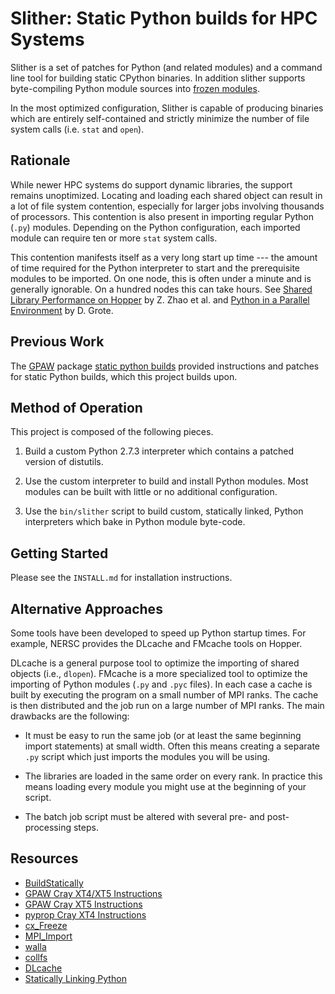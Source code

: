 Slither: Static Python builds for HPC Systems
=============================================

Slither is a set of patches for Python (and related modules) and a
command line tool for building static CPython binaries. In addition
slither supports byte-compiling Python module sources into
[frozen modules](http://docs.python.org/2/c-api/import.html#PyImport_FrozenModules).

In the most optimized configuration, Slither is capable of producing
binaries which are entirely self-contained and strictly minimize the
number of file system calls (i.e. `stat` and `open`).


Rationale
---------

While newer HPC systems do support dynamic libraries, the support
remains unoptimized. Locating and loading each shared object can
result in a lot of file system contention, especially for larger jobs
involving thousands of processors. This contention is also present in
importing regular Python (`.py`) modules. Depending on the Python
configuration, each imported module can require ten or more `stat`
system calls.

This contention manifests itself as a very long start up time --- the
amount of time required for the Python interpreter to start and the
prerequisite modules to be imported. On one node, this is often under
a minute and is generally ignorable.  On a hundred nodes this can
take hours. See
[Shared Library Performance on Hopper](https://cug.org/proceedings/attendee_program_cug2012/includes/files/pap124.pdf)
by Z. Zhao et al. and
[Python in a Parallel Environment](http://www.nersc.gov/assets/Uploads/GroteNUG2013.pdf) by D. Grote.


Previous Work
-------------

The [GPAW](https://wiki.fysik.dtu.dk/gpaw/index.html) package
[static python builds](https://wiki.fysik.dtu.dk/gpaw/install/Cray/jaguar.html)
provided instructions and patches for static Python builds, which this
project builds upon.


Method of Operation
-------------------

This project is composed of the following pieces.

1. Build a custom Python 2.7.3 interpreter which contains a patched
version of distutils.

2. Use the custom interpreter to build and install Python
modules. Most modules can be built with little or no additional
configuration.

3. Use the `bin/slither` script to build custom, statically linked,
Python interpreters which bake in Python module byte-code.

Getting Started
---------------

Please see the `INSTALL.md` for installation instructions.


Alternative Approaches
----------------------

Some tools have been developed to speed up Python startup times. For
example, NERSC provides the DLcache and FMcache tools on Hopper.

DLcache is a general purpose tool to optimize the importing of shared
objects (i.e., `dlopen`). FMcache is a more specialized tool to
optimize the importing of Python modules (`.py` and `.pyc` files).  In
each case a cache is built by executing the program on a small number
of MPI ranks. The cache is then distributed and the job run on a large
number of MPI ranks. The main drawbacks are the following:

* It must be easy to run the same job (or at least the same beginning
  import statements) at small width. Often this means creating a
  separate `.py` script which just imports the modules you will be
  using.

* The libraries are loaded in the same order on every rank. In
  practice this means loading every module you might use at the
  beginning of your script.

* The batch job script must be altered with several pre- and
  post-processing steps.


Resources
---------

* [BuildStatically](http://wiki.python.org/moin/BuildStatically)
* [GPAW Cray XT4/XT5 Instructions](https://wiki.fysik.dtu.dk/gpaw/install/Cray/louhi.html)
* [GPAW Cray XT5 Instructions](https://wiki.fysik.dtu.dk/gpaw/install/Cray/jaguar.html)
* [pyprop Cray XT4 Instructions](https://code.google.com/p/pyprop/wiki/Installation_CrayXT4)
* [cx_Freeze](http://cx-freeze.sourceforge.net/)
* [MPI_Import](https://github.com/langton/MPI_Import)
* [walla](https://bitbucket.org/wscullin/walla)
* [collfs](https://github.com/ahmadia/collfs)
* [DLcache](https://www.nersc.gov/assets/userguide.txt)
* [Statically Linking Python](http://mdqinc.com/blog/2011/08/statically-linking-python-with-cython-generated-modules-and-packages/)
